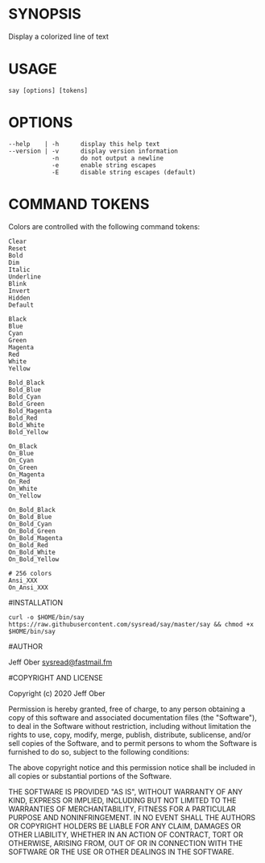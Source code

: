 # SYNOPSIS

Display a colorized line of text

# USAGE

    say [options] [tokens]

# OPTIONS

    --help    | -h      display this help text
    --version | -v      display version information
                -n      do not output a newline
                -e      enable string escapes
                -E      disable string escapes (default)

# COMMAND TOKENS

Colors are controlled with the following command tokens:

    Clear
    Reset
    Bold
    Dim
    Italic
    Underline
    Blink
    Invert
    Hidden
    Default

    Black
    Blue
    Cyan
    Green
    Magenta
    Red
    White
    Yellow

    Bold_Black
    Bold_Blue
    Bold_Cyan
    Bold_Green
    Bold_Magenta
    Bold_Red
    Bold_White
    Bold_Yellow

    On_Black
    On_Blue
    On_Cyan
    On_Green
    On_Magenta
    On_Red
    On_White
    On_Yellow

    On_Bold_Black
    On_Bold_Blue
    On_Bold_Cyan
    On_Bold_Green
    On_Bold_Magenta
    On_Bold_Red
    On_Bold_White
    On_Bold_Yellow

    # 256 colors
    Ansi_XXX
    On_Ansi_XXX

#INSTALLATION

    curl -o $HOME/bin/say https://raw.githubusercontent.com/sysread/say/master/say && chmod +x $HOME/bin/say

#AUTHOR

Jeff Ober <sysread@fastmail.fm>

#COPYRIGHT AND LICENSE

Copyright (c) 2020 Jeff Ober

Permission is hereby granted, free of charge, to any person obtaining a copy
of this software and associated documentation files (the "Software"), to deal
in the Software without restriction, including without limitation the rights
to use, copy, modify, merge, publish, distribute, sublicense, and/or sell
copies of the Software, and to permit persons to whom the Software is
furnished to do so, subject to the following conditions:

The above copyright notice and this permission notice shall be included in all
copies or substantial portions of the Software.

THE SOFTWARE IS PROVIDED "AS IS", WITHOUT WARRANTY OF ANY KIND, EXPRESS OR
IMPLIED, INCLUDING BUT NOT LIMITED TO THE WARRANTIES OF MERCHANTABILITY,
FITNESS FOR A PARTICULAR PURPOSE AND NONINFRINGEMENT. IN NO EVENT SHALL THE
AUTHORS OR COPYRIGHT HOLDERS BE LIABLE FOR ANY CLAIM, DAMAGES OR OTHER
LIABILITY, WHETHER IN AN ACTION OF CONTRACT, TORT OR OTHERWISE, ARISING FROM,
OUT OF OR IN CONNECTION WITH THE SOFTWARE OR THE USE OR OTHER DEALINGS IN THE
SOFTWARE.

